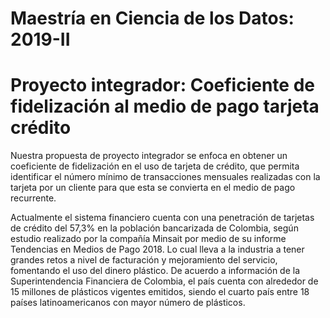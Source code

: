 # Maestría en Ciencia de los Datos: 2019-II

# Proyecto integrador: Coeficiente de fidelización al medio de pago tarjeta crédito

Nuestra propuesta de proyecto integrador se enfoca en obtener un coeficiente de fidelización en el uso de tarjeta de crédito, que permita identificar el número mínimo de transacciones mensuales realizadas con la tarjeta por un cliente para que esta se convierta en el medio de pago recurrente.

Actualmente el sistema financiero cuenta con una penetración de tarjetas de crédito del 57,3% en la población bancarizada de Colombia, según estudio realizado por la compañía Minsait por medio de su informe Tendencias en Medios de Pago 2018. Lo cual lleva a la industria a tener grandes retos a nivel de facturación y mejoramiento del servicio, fomentando el uso del dinero plástico.
De acuerdo a información de la Superintendencia Financiera de Colombia, el país cuenta con alrededor de 15 millones de plásticos vigentes emitidos, siendo el cuarto país entre 18 países latinoamericanos con mayor número de plásticos.
